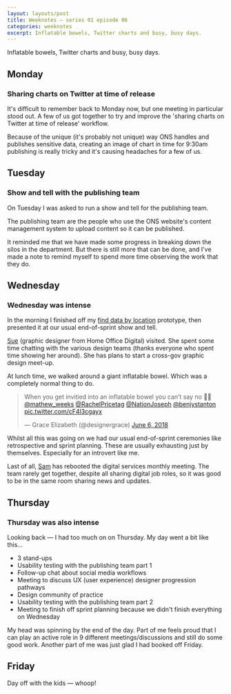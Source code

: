 ```yaml
---
layout: layouts/post
title: Weeknotes – series 01 episode 06
categories: weeknotes
excerpt: Inflatable bowels, Twitter charts and busy, busy days.
---
```


<p class="lede">Inflatable bowels, Twitter charts and busy, busy days.</p>

## Monday

### Sharing charts on Twitter at time of release

It's difficult to remember back to Monday now, but one meeting in particular stood out. A few of us got together to try and improve the 'sharing charts on Twitter at time of release' workflow.

Because of the unique (it's probably not unique) way ONS handles and publishes sensitive data, creating an image of chart in time for 9:30am publishing is really tricky and it's causing headaches for a few of us.

## Tuesday

### Show and tell with the publishing team

On Tuesday I was asked to run a show and tell for the publishing team.

The publishing team are the people who use the ONS website's content management system to upload content so it can be published.

It reminded me that we have made some progress in breaking down the silos in the department. But there is still more that can be done, and I've made a note to remind myself to spend more time observing the work that they do.

## Wednesday

### Wednesday was intense

In the morning I finished off my [find data by location](https://dp-prototype-kit.netlify.com/sprint/25/geography-2/) prototype, then presented it at our usual end-of-sprint show and tell.

[Sue](https://twitter.com/SuepremeDesign) (graphic designer from Home Office Digital) visited. She spent some time chatting with the various design teams (thanks everyone who spent time showing her around). She has plans to start a cross-gov graphic design meet-up.

At lunch time, we walked around a giant inflatable bowel. Which was a completely normal thing to do.

<blockquote class="twitter-tweet" data-lang="en"><p lang="en" dir="ltr">When you get invitied into an inflatable bowel you can’t say no 🤷‍♀️ <a href="https://twitter.com/mathew_weeks?ref_src=twsrc%5Etfw">@mathew_weeks</a> <a href="https://twitter.com/RachelPricetag?ref_src=twsrc%5Etfw">@RachelPricetag</a> <a href="https://twitter.com/NationJoseph?ref_src=twsrc%5Etfw">@NationJoseph</a> <a href="https://twitter.com/benjystanton?ref_src=twsrc%5Etfw">@benjystanton</a> <a href="https://t.co/cF4l3cgayx">pic.twitter.com/cF4l3cgayx</a></p>&mdash; Grace Elizabeth (@designergrace) <a href="https://twitter.com/designergrace/status/1004324407693709313?ref_src=twsrc%5Etfw">June 6, 2018</a></blockquote>
<script async src="https://platform.twitter.com/widgets.js" charset="utf-8"></script>

Whilst all this was going on we had our usual end-of-sprint ceremonies like retrospective and sprint planning. These are usually exhausting just by themselves. Especially for an introvert like me.

Last of all, [Sam](https://twitter.com/SamHallWales) has rebooted the digital services monthly meeting. The team rarely get together, despite all sharing digital job roles, so it was good to be in the same room sharing news and updates.

## Thursday

### Thursday was also intense

Looking back — I had too much on on Thursday. My day went a bit like this...

- 3 stand-ups
- Usability testing with the publishing team part 1
- Follow-up chat about social media workflows
- Meeting to discuss UX (user experience) designer progression pathways
- Design community of practice
- Usability testing with the publishing team part 2
- Meeting to finish off sprint planning because we didn't finish everything on Wednesday

My head was spinning by the end of the day. Part of me feels proud that I can play an active role in 9 different meetings/discussions and still do some good work. Another part of me was just glad I had booked off Friday.


## Friday

Day off with the kids — whoop!
